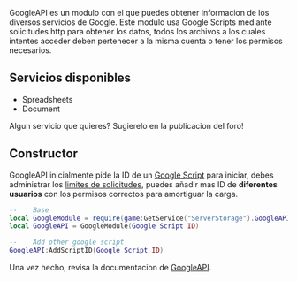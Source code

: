 GoogleAPI es un modulo con el que puedes obtener informacion de los diversos servicios de Google.
Este modulo usa Google Scripts mediante solicitudes http para obtener los datos, todos los archivos a los cuales intentes acceder deben pertenecer a la misma cuenta o tener los permisos necesarios. 

## Servicios disponibles
* Spreadsheets
* Document

Algun servicio que quieres? Sugierelo en la publicacion del foro!

## Constructor
GoogleAPI inicialmente pide la ID de un [Google Script](GoogleScript.md) para iniciar, debes administrar los [limites de solicitudes](https://developers.google.com/apps-script/guides/services/quotas), puedes añadir mas ID de **diferentes usuarios** con los permisos correctos para amortiguar la carga.

```lua
--    Base
local GoogleModule = require(game:GetService("ServerStorage").GoogleAPI)
local GoogleAPI = GoogleModule(Google Script ID)

--    Add other google script
GoogleAPI:AddScriptID(Google Script ID)
```

Una vez hecho, revisa la documentacion de [GoogleAPI](GoogleAPI.md).
